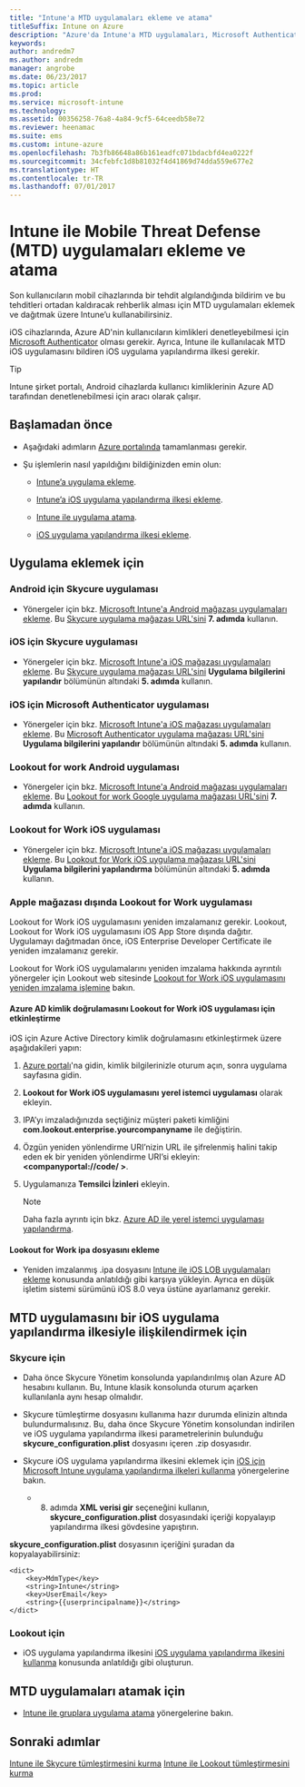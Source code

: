 ```yaml
---
title: "Intune'a MTD uygulamaları ekleme ve atama"
titleSuffix: Intune on Azure
description: "Azure'da Intune'a MTD uygulamaları, Microsoft Authenticator uygulaması ve iOS yapılandırma ilkesi ekleme"
keywords: 
author: andredm7
ms.author: andredm
manager: angrobe
ms.date: 06/23/2017
ms.topic: article
ms.prod: 
ms.service: microsoft-intune
ms.technology: 
ms.assetid: 00356258-76a8-4a84-9cf5-64ceedb58e72
ms.reviewer: heenamac
ms.suite: ems
ms.custom: intune-azure
ms.openlocfilehash: 7b3fb86648a86b161eadfc071bdacbfd4ea0222f
ms.sourcegitcommit: 34cfebfc1d8b81032f4d41869d74dda559e677e2
ms.translationtype: HT
ms.contentlocale: tr-TR
ms.lasthandoff: 07/01/2017
---
```

# <a name="add-and-assign-mobile-threat-defense-mtd-apps-with-intune"></a>Intune ile Mobile Threat Defense (MTD) uygulamaları ekleme ve atama

Son kullanıcıların mobil cihazlarında bir tehdit algılandığında bildirim ve bu tehditleri ortadan kaldıracak rehberlik alması için MTD uygulamaları eklemek ve dağıtmak üzere Intune’u kullanabilirsiniz.

iOS cihazlarında, Azure AD'nin kullanıcıların kimlikleri denetleyebilmesi için [Microsoft Authenticator](https://docs.microsoft.com/azure/multi-factor-authentication/end-user/microsoft-authenticator-app-how-to) olması gerekir. Ayrıca, Intune ile kullanılacak MTD iOS uygulamasını bildiren iOS uygulama yapılandırma ilkesi gerekir.

> [!TIP]
> Intune şirket portalı, Android cihazlarda kullanıcı kimliklerinin Azure AD tarafından denetlenebilmesi için aracı olarak çalışır.

## <a name="before-you-begin"></a>Başlamadan önce

-   Aşağıdaki adımların [Azure portalında](https://portal.azure.com/) tamamlanması gerekir.

-   Şu işlemlerin nasıl yapıldığını bildiğinizden emin olun:

    -   [Intune’a uygulama ekleme](apps-add.md).

    -   [Intune’a iOS uygulama yapılandırma ilkesi ekleme](https://docs.microsoft.com/intune/deploy-use/configure-ios-apps-with-mobile-app-configuration-policies-in-microsoft-intune).

    -   [Intune ile uygulama atama](https://docs.microsoft.com/intune/deploy-use/deploy-apps-in-microsoft-intune).

    -   [ iOS uygulama yapılandırma ilkesi ekleme](https://docs.microsoft.com/intune/deploy-use/configure-ios-apps-with-mobile-app-configuration-policies-in-microsoft-intune).

## <a name="to-add-apps"></a>Uygulama eklemek için

### <a name="skycure-app-for-android"></a>Android için Skycure uygulaması

- Yönergeler için bkz. [Microsoft Intune'a Android mağazası uygulamaları ekleme](store-apps-android.md). Bu [Skycure uygulama mağazası URL'sini](https://play.google.com/store/apps/details?id=com.skycure.skycure) **7. adımda** kullanın.

### <a name="skycure-app-for-ios"></a>iOS için Skycure uygulaması

- Yönergeler için bkz. [Microsoft Intune'a iOS mağazası uygulamaları ekleme](store-apps-ios.md). Bu [Skycure uygulama mağazası URL'sini](https://itunes.apple.com/us/app/skycure/id695620821?mt=8) **Uygulama bilgilerini yapılandır** bölümünün altındaki **5. adımda** kullanın.

### <a name="microsoft-authenticator-app-for-ios"></a>iOS için Microsoft Authenticator uygulaması

- Yönergeler için bkz. [Microsoft Intune'a iOS mağazası uygulamaları ekleme](store-apps-ios.md). Bu [Microsoft Authenticator uygulama mağazası URL'sini](https://itunes.apple.com/us/app/microsoft-authenticator/id983156458?mt=8) **Uygulama bilgilerini yapılandır** bölümünün altındaki **5. adımda** kullanın.

### <a name="lookout-for-work-android-app"></a>Lookout for work Android uygulaması

- Yönergeler için bkz. [Microsoft Intune'a Android mağazası uygulamaları ekleme](store-apps-android.md). Bu [Lookout for work Google uygulama mağazası URL'sini](https://play.google.com/store/apps/details?id=com.lookout.enterprise) **7. adımda** kullanın.

### <a name="lookout-for-work-ios-app"></a>Lookout for Work iOS uygulaması

- Yönergeler için bkz. [Microsoft Intune'a iOS mağazası uygulamaları ekleme](store-apps-ios.md). Bu [Lookout for Work iOS uygulama mağazası URL'sini](https://itunes.apple.com/us/app/lookout-for-work/id997193468?mt=8) **Uygulama bilgilerini yapılandırma** bölümünün altındaki **5. adımda** kullanın.

### <a name="lookout-for-work-app-outside-the-apple-store"></a>Apple mağazası dışında Lookout for Work uygulaması

Lookout for Work iOS uygulamasını yeniden imzalamanız gerekir. Lookout, Lookout for Work iOS uygulamasını iOS App Store dışında dağıtır. Uygulamayı dağıtmadan önce, iOS Enterprise Developer Certificate ile yeniden imzalamanız gerekir.

Lookout for Work iOS uygulamalarını yeniden imzalama hakkında ayrıntılı yönergeler için Lookout web sitesinde [Lookout for Work iOS uygulamasını yeniden imzalama işlemine](https://personal.support.lookout.com/hc/articles/114094038714) bakın.

#### <a name="enable-azure-ad-authentication-for-lookout-for-work-ios-app"></a>Azure AD kimlik doğrulamasını Lookout for Work iOS uygulaması için etkinleştirme

iOS için Azure Active Directory kimlik doğrulamasını etkinleştirmek üzere aşağıdakileri yapın:

1. [Azure portalı](https://portal.sazure.com)'na gidin, kimlik bilgilerinizle oturum açın, sonra uygulama sayfasına gidin.
  
2. **Lookout for Work iOS uygulamasını** **yerel istemci uygulaması** olarak ekleyin.

3. IPA’yı imzaladığınızda seçtiğiniz müşteri paketi kimliğini **com.lookout.enterprise.yourcompanyname** ile değiştirin.

4.  Özgün yeniden yönlendirme URI’nizin URL ile şifrelenmiş halini takip eden ek bir yeniden yönlendirme URI’si ekleyin: **&lt;companyportal://code/ >**.

5.  Uygulamanıza **Temsilci İzinleri** ekleyin.

    > [!NOTE] 
    > Daha fazla ayrıntı için bkz. [Azure AD ile yerel istemci uygulaması yapılandırma](https://azure.microsoft.com/documentation/articles/app-service-mobile-how-to-configure-active-directory-authentication/#optional-configure-a-native-client-application).

#### <a name="add-the-lookout-for-work-ipa-file"></a>Lookout for Work ipa dosyasını ekleme

- Yeniden imzalanmış .ipa dosyasını [Intune ile iOS LOB uygulamaları ekleme](lob-apps-ios.md) konusunda anlatıldığı gibi karşıya yükleyin. Ayrıca en düşük işletim sistemi sürümünü iOS 8.0 veya üstüne ayarlamanız gerekir.

## <a name="to-associate-the-mtd-app-with-an-ios-app-configuration-policy"></a>MTD uygulamasını bir iOS uygulama yapılandırma ilkesiyle ilişkilendirmek için

### <a name="for-skycure"></a>Skycure için

-   Daha önce Skycure Yönetim konsolunda yapılandırılmış olan Azure AD hesabını kullanın. Bu, Intune klasik konsolunda oturum açarken kullanılanla aynı hesap olmalıdır.

-   Skycure tümleştirme dosyasını kullanıma hazır durumda elinizin altında bulundurmalısınız. Bu, daha önce Skycure Yönetim konsolundan indirilen ve iOS uygulama yapılandırma ilkesi parametrelerinin bulunduğu **skycure\_configuration.plist** dosyasını içeren .zip dosyasıdır.

- Skycure iOS uygulama yapılandırma ilkesini eklemek için [iOS için Microsoft Intune uygulama yapılandırma ilkeleri kullanma](app-configuration-policies-use-ios.md) yönergelerine bakın.
    - 8. adımda **XML verisi gir** seçeneğini kullanın, **skycure_configuration.plist** dosyasındaki içeriği kopyalayıp yapılandırma ilkesi gövdesine yapıştırın.

**skycure_configuration.plist** dosyasının içeriğini şuradan da kopyalayabilirsiniz:

```
<dict>
    <key>MdmType</key>
    <string>Intune</string>
    <key>UserEmail</key>
    <string>{{userprincipalname}}</string>
</dict>

```
### <a name="for-lookout"></a>Lookout için

- iOS uygulama yapılandırma ilkesini [iOS uygulama yapılandırma ilkesini kullanma](app-configuration-policies-use-ios.md) konusunda anlatıldığı gibi oluşturun.

## <a name="to-assign-mtd-apps"></a>MTD uygulamaları atamak için

- [Intune ile gruplara uygulama atama](apps-deploy.md) yönergelerine bakın.

## <a name="next-steps"></a>Sonraki adımlar

[Intune ile Skycure tümleştirmesini kurma](skycure-mtd-connector-integration.md)
[Intune ile Lookout tümleştirmesini kurma](lookout-mtd-connector-integration.md)
